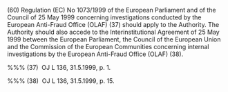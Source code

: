 (60) Regulation (EC) No 1073/1999 of the European Parliament and of the Council of 25 May 1999 concerning investigations conducted by the European Anti-Fraud Office (OLAF) (37) should apply to the Authority. The Authority should also accede to the Interinstitutional Agreement of 25 May 1999 between the European Parliament, the Council of the European Union and the Commission of the European Communities concerning internal investigations by the European Anti-Fraud Office (OLAF) (38).

%%% (37)  OJ L 136, 31.5.1999, p. 1.

%%% (38)  OJ L 136, 31.5.1999, p. 15.